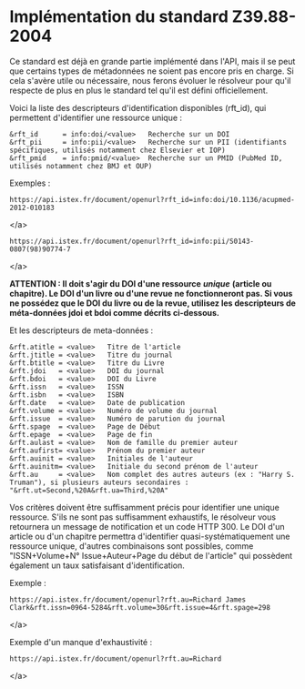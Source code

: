 # Implémentation du standard Z39.88-2004

Ce standard est déjà en grande partie implémenté dans l'API, mais il se peut que certains types de métadonnées ne soient pas encore pris en charge. Si cela s'avère utile ou nécessaire, nous ferons évoluer le résolveur pour qu'il respecte de plus en plus le standard tel qu'il est défini officiellement.

Voici la liste des descripteurs d'identification disponibles \(rft\_id\), qui permettent d'identifier une ressource unique :

```text
&rft_id      = info:doi/<value>   Recherche sur un DOI
&rft_pii     = info:pii/<value>   Recherche sur un PII (identifiants spécifiques, utilisés notamment chez Elsevier et IOP)
&rft_pmid    = info:pmid/<value>  Recherche sur un PMID (PubMed ID, utilisés notamment chez BMJ et OUP)
```

Exemples :

```text
https://api.istex.fr/document/openurl?rft_id=info:doi/10.1136/acupmed-2012-010183
```

&lt;/a&gt; 

```text
https://api.istex.fr/document/openurl?rft_id=info:pii/S0143-0807(98)90774-7
```

&lt;/a&gt;

**ATTENTION : Il doit s'agir du DOI d'une ressource** _**unique**_ **\(article ou chapitre\). Le DOI d'un livre ou d'une revue ne fonctionneront pas. Si vous ne possédez que le DOI du livre ou de la revue, utilisez les descripteurs de méta-données jdoi et bdoi comme décrits ci-dessous.**

Et les descripteurs de meta-données :

```text
&rft.atitle = <value>   Titre de l'article
&rft.jtitle = <value>   Titre du journal
&rft.btitle = <value>   Titre du Livre
&rft.jdoi   = <value>   DOI du journal
&rft.bdoi   = <value>   DOI du Livre
&rft.issn   = <value>   ISSN
&rft.isbn   = <value>   ISBN
&rft.date   = <value>   Date de publication
&rft.volume = <value>   Numéro de volume du journal 
&rft.issue  = <value>   Numéro de parution du journal
&rft.spage  = <value>   Page de Début
&rft.epage  = <value>   Page de fin
&rft.aulast = <value>   Nom de famille du premier auteur
&rft.aufirst= <value>   Prénom du premier auteur
&rft.auinit = <value>   Initiales de l'auteur
&rft.auinitm= <value>   Initiale du second prénom de l'auteur
&rft.au     = <value>   Nom complet des autres auteurs (ex : "Harry S. Truman"), si plusieurs auteurs secondaires : "&rft.ut=Second,%20A&rft.ua=Third,%20A"
```

Vos critères doivent être suffisamment précis pour identifier une unique ressource. S'ils ne sont pas suffisamment exhaustifs, le résolveur vous retournera un message de notification et un code HTTP 300. Le DOI d'un article ou d'un chapitre permettra d'identifier quasi-systématiquement une ressource unique, d'autres combinaisons sont possibles, comme "ISSN+Volume+N° Issue+Auteur+Page du début de l'article" qui possèdent également un taux satisfaisant d'identification.

Exemple :

```text
https://api.istex.fr/document/openurl?rft.au=Richard James Clark&rft.issn=0964-5284&rft.volume=30&rft.issue=4&rft.spage=298
```

&lt;/a&gt;

Exemple d'un manque d'exhaustivité :

```text
https://api.istex.fr/document/openurl?rft.au=Richard
```

&lt;/a&gt;

